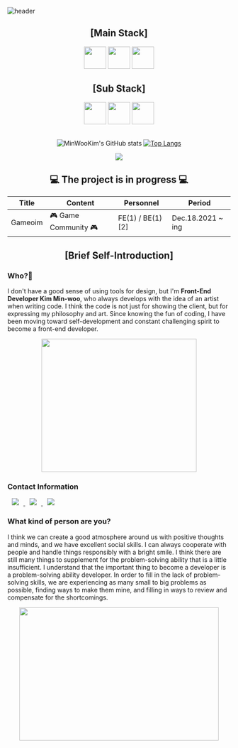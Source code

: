 ![header](https://capsule-render.vercel.app/api?type=waving&color=auto&height=250&section=header&text=MinWooKim%21&fontSize=80)

<div align="center">
  <h2>[Main Stack]</h2>
  <image src="https://user-images.githubusercontent.com/70142090/147306269-6c1d89c6-ff9c-4755-8040-1c0a79de2673.png" height="50">
  <image src="https://user-images.githubusercontent.com/70142090/147306626-dec2339a-9dc3-45b4-959b-650d0237e437.png" height="50">
  <image src="https://user-images.githubusercontent.com/70142090/147307003-4c0bfa08-c916-4ca0-bbf1-65b90c577bb6.png" height="50">
</div>
<div align="center">
  <h2>[Sub Stack]</h2>
  <image src="https://user-images.githubusercontent.com/70142090/147307548-dcd4e75e-6b9b-4582-a39f-f63bf5b9396f.png" height="50">
  <image src="https://user-images.githubusercontent.com/70142090/147308068-10b6aa13-af97-4aed-b01e-c81e6d797fb0.png" height="50">
  <image src="https://user-images.githubusercontent.com/70142090/147307970-26606262-a232-4f2d-9f3d-4d2093ef3252.png" height="50">
</div>
<br/>
<div align="center">
  
![MinWooKim's GitHub stats](https://github-readme-stats.vercel.app/api?username=CodingScript990&show_icons=true&theme=Gradient)
[![Top Langs](https://github-readme-stats.vercel.app/api/top-langs/?username=CodingScript990&layout=compact&hieght=100)](https://github.com/anuraghazra/github-readme-stats)
</div>
<div align="center"> 
  <a href="https://hits.seeyoufarm.com"><img src="https://hits.seeyoufarm.com/api/count/incr/badge.svg?url=https%3A%2F%2Fgithub.com%2FCodingScript990%2Fhit-counter&count_bg=%23D0EBE9&title_bg=%23BDBAE5&icon=github.svg&icon_color=%23F9E9E9&title=hits&edge_flat=false"/></a>
</div>
<div align="center">
  <h2> 💻 The project is in progress 💻 </h2>
</div>
<div align="center">
  <table>
    <thead>
      <tr>
        <th>Title</th>
        <th>Content</th>
        <th>Personnel</th>
        <th>Period</th>
      </tr>
    </thead>
    <tbody>
      <tr>
        <td>Gameoim</td>
        <td>🎮 Game Community 🎮</td>
        <td>FE(1) / BE(1) [2]</td>
        <td>Dec.18.2021 ~ ing</td>
      </tr>
    </tbody>
  </table>
</div>

<div align="center"> 
  <h2>[Brief Self-Introduction]</h2>
</div>
<h3>Who?🤔</h3>
<p>
  I don't have a good sense of using tools for design, but I'm <strong>Front-End Developer Kim Min-woo</strong>, who always develops with the idea of an artist when writing code. I think the 
  code is not just for showing the client, but for expressing my philosophy and art. Since knowing the fun of coding, I have been moving toward self-development and constant 
  challenging spirit to become a front-end developer.
</p> 
<p align="center"><img src="https://user-images.githubusercontent.com/70142090/142751583-905f3ab7-3902-491b-9609-cb8f3795248c.gif" width="350" height="300"></p>
<h3>Contact Information</h3>
<div>
  <a href="mailto: a41787192@gmail.com">
    <img 
          src="http://img.shields.io/badge/-Gmail-FBFCFD?style=flat&logo=Gmail&link=https://a41787192@gmail.com"
          style="height : auto; margin-left : 10px; margin-right : 10px;"/>
  </a>
  <a href="https://www.instagram.com/webdev_km/">
      <img 
          src="http://img.shields.io/badge/-Instagram-EAD3F1?style=flat&logo=Instagram&link=https://www.instagram.com/webdev_km/"
          style="height : auto; margin-left : 10px; margin-right : 10px;"/>
  </a>
  <a href="https://code-source.tistory.com/">
      <img 
          src="http://img.shields.io/badge/-Tistory-F7DDEF?style=flat&logo=Tumblr&link=https://code-source.tistory.com/"
          style="height : auto; margin-left : 10px; margin-right : 10px;"/>
  </a>
</div>

<div>
  <h3>What kind of person are you?</h3>
  <p>
    I think we can create a good atmosphere around us with positive thoughts and minds, and we have excellent social skills. I can always cooperate with people and handle things responsibly with a bright smile. I think there are still many things to supplement for the problem-solving ability that is a little insufficient. I understand that the important thing to become a developer is a problem-solving ability developer. In order to fill in the lack of problem-solving skills, we are experiencing as many small to big problems as possible, finding ways to make them mine, and filling in ways to review and compensate for the shortcomings.
  </p>
</div>

 <p align="center"><img src="https://user-images.githubusercontent.com/70142090/142751593-fdfa55e2-408e-4fde-a36c-307a12863ed1.gif" width="450" height="300"></p>
 
